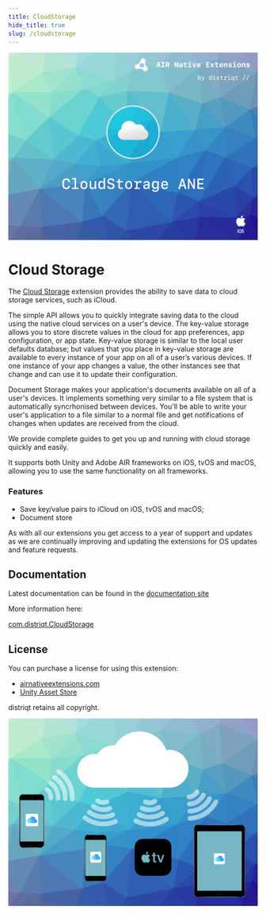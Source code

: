 ```yaml
---
title: CloudStorage
hide_title: true
slug: /cloudstorage
---
```


![](images/hero.png)

# Cloud Storage

The [Cloud Storage](https://airnativeextensions.com/extension/com.distriqt.CloudStorage) extension 
provides the ability to save data to cloud storage services, such as iCloud.

The simple API allows you to quickly integrate saving data to the cloud using the native cloud 
services on a user's device. The key-value storage allows you to store discrete values in the 
cloud for app preferences, app configuration, or app state. Key-value storage is similar to the 
local user defaults database; but values that you place in key-value storage are available to 
every instance of your app on all of a user’s various devices. If one instance of your app 
changes a value, the other instances see that change and can use it to update their 
configuration.

Document Storage makes your application's documents available on all of a user's devices. 
It implements something very similar to a file system that is automatically syncrhonised
between devices. You'll be able to write your user's application to a file similar to a 
normal file and get notifications of changes when updates are received from the cloud.


We provide complete guides to get you up and running with cloud storage quickly and easily.


It supports both Unity and Adobe AIR frameworks on iOS, tvOS and macOS, allowing you to use the same functionality on all frameworks.


### Features

- Save key/value pairs to iCloud on iOS, tvOS and macOS;
- Document store 

As with all our extensions you get access to a year of support and updates as we are continually 
improving and updating the extensions for OS updates and feature requests.


## Documentation

Latest documentation can be found in the [documentation site](https://docs.airnativeextensions.com/docs/cloudstorage)

More information here: 

[com.distriqt.CloudStorage](https://airnativeextensions.com/extension/com.distriqt.CloudStorage)


## License

You can purchase a license for using this extension:

- [airnativeextensions.com](https://airnativeextensions.com/)
- [Unity Asset Store](https://assetstore.unity.com/publishers/46451)

distriqt retains all copyright.



![](images/promo.png)